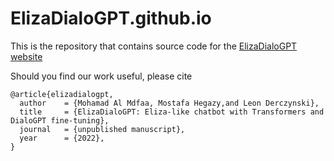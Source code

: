 # ElizaDialoGPT.github.io

This is the repository that contains source code for the [ElizaDialoGPT website](https://ElizaDialoGPT.github.io)

Should you find our work useful, please cite
```
@article{elizadialogpt,
  author    = {Mohamad Al Mdfaa, Mostafa Hegazy,and Leon Derczynski},
  title     = {ElizaDialoGPT: Eliza-like chatbot with Transformers and DialoGPT fine-tuning},
  journal   = {unpublished manuscript},
  year      = {2022},
}
```